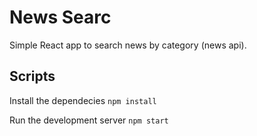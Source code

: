 # News Searc

Simple React app to search news by category (news api).

## Scripts

Install the dependecies
`npm install`

Run the development server
`npm start`
